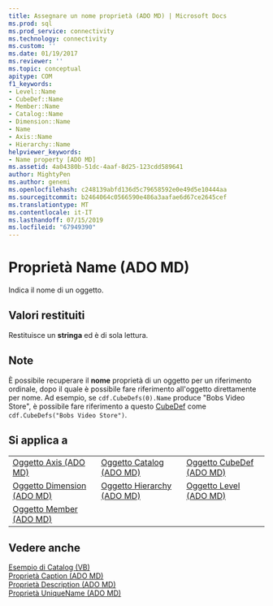 ```yaml
---
title: Assegnare un nome proprietà (ADO MD) | Microsoft Docs
ms.prod: sql
ms.prod_service: connectivity
ms.technology: connectivity
ms.custom: ''
ms.date: 01/19/2017
ms.reviewer: ''
ms.topic: conceptual
apitype: COM
f1_keywords:
- Level::Name
- CubeDef::Name
- Member::Name
- Catalog::Name
- Dimension::Name
- Name
- Axis::Name
- Hierarchy::Name
helpviewer_keywords:
- Name property [ADO MD]
ms.assetid: 4a04380b-51dc-4aaf-8d25-123cdd589641
author: MightyPen
ms.author: genemi
ms.openlocfilehash: c248139abfd136d5c79658592e0e49d5e10444aa
ms.sourcegitcommit: b2464064c0566590e486a3aafae6d67ce2645cef
ms.translationtype: MT
ms.contentlocale: it-IT
ms.lasthandoff: 07/15/2019
ms.locfileid: "67949390"
---
```

# <a name="name-property-ado-md"></a>Proprietà Name (ADO MD)
Indica il nome di un oggetto.  
  
## <a name="return-values"></a>Valori restituiti  
 Restituisce un **stringa** ed è di sola lettura.  
  
## <a name="remarks"></a>Note  
 È possibile recuperare il **nome** proprietà di un oggetto per un riferimento ordinale, dopo il quale è possibile fare riferimento all'oggetto direttamente per nome. Ad esempio, se `cdf.CubeDefs(0).Name` produce "Bobs Video Store", è possibile fare riferimento a questo [CubeDef](../../../ado/reference/ado-md-api/cubedef-object-ado-md.md) come `cdf.CubeDefs("Bobs Video Store")`.  
  
## <a name="applies-to"></a>Si applica a  
  
||||  
|-|-|-|  
|[Oggetto Axis (ADO MD)](../../../ado/reference/ado-md-api/axis-object-ado-md.md)|[Oggetto Catalog (ADO MD)](../../../ado/reference/ado-md-api/catalog-object-ado-md.md)|[Oggetto CubeDef (ADO MD)](../../../ado/reference/ado-md-api/cubedef-object-ado-md.md)|  
|[Oggetto Dimension (ADO MD)](../../../ado/reference/ado-md-api/dimension-object-ado-md.md)|[Oggetto Hierarchy (ADO MD)](../../../ado/reference/ado-md-api/hierarchy-object-ado-md.md)|[Oggetto Level (ADO MD)](../../../ado/reference/ado-md-api/level-object-ado-md.md)|  
|[Oggetto Member (ADO MD)](../../../ado/reference/ado-md-api/member-object-ado-md.md)|||  
  
## <a name="see-also"></a>Vedere anche  
 [Esempio di Catalog (VB)](../../../ado/reference/ado-md-api/catalog-example-vb.md)   
 [Proprietà Caption (ADO MD)](../../../ado/reference/ado-md-api/caption-property-ado-md.md)   
 [Proprietà Description (ADO MD)](../../../ado/reference/ado-md-api/description-property-ado-md.md)   
 [Proprietà UniqueName (ADO MD)](../../../ado/reference/ado-md-api/uniquename-property-ado-md.md)
